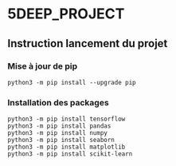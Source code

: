 # 5DEEP_PROJECT

## Instruction lancement du projet

### Mise à jour de pip
```
python3 -m pip install --upgrade pip
```
### Installation des packages
```
python3 -m pip install tensorflow
python3 -m pip install pandas
python3 -m pip install numpy
python3 -m pip install seaborn
python3 -m pip install matplotlib
python3 -m pip install scikit-learn
```